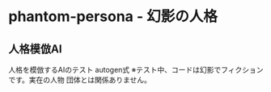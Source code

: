 # phantom-persona - 幻影の人格
## 人格模倣AI
人格を模倣するAIのテスト
autogen式
※テスト中、コードは幻影でフィクションです。実在の人物 団体とは関係ありません。


